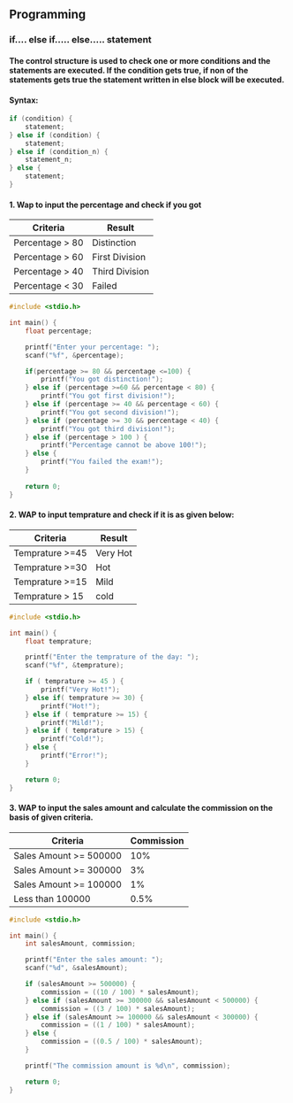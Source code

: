 ## Programming

### if.... else if..... else..... statement 

#### The control structure is used to check one or more conditions and the statements are executed. If the condition gets true, if non of the statements gets true the statement written in else block will be executed. 

#### Syntax: 

``` c
if (condition) {
    statement;
} else if (condition) {
    statement;
} else if (condition_n) {
    statement_n;
} else {
    statement;
}
```

#### 1. Wap to input the percentage and check if you got

| Criteria | Result |
| ---------| --------|
| Percentage > 80| Distinction|
| Percentage > 60 | First Division |
| Percentage > 40 | Third Division |
| Percentage < 30 | Failed|

``` c
#include <stdio.h>

int main() {
    float percentage;

    printf("Enter your percentage: ");
    scanf("%f", &percentage);

    if(percentage >= 80 && percentage <=100) {
        printf("You got distinction!");
    } else if (percentage >=60 && percentage < 80) {
        printf("You got first division!");
    } else if (percentage >= 40 && percentage < 60) {
        printf("You got second division!");
    } else if (percentage >= 30 && percentage < 40) {
        printf("You got third division!");
    } else if (percentage > 100 ) {
        printf("Percentage cannot be above 100!");
    } else {
        printf("You failed the exam!");
    }
    
    return 0;
}
```

#### 2. WAP to input temprature and check if it is as given below:

| Criteria | Result |
| ---------| --------|
| Temprature >=45| Very Hot|
|Temprature >=30 | Hot |
| Temprature >=15 | Mild |
|Temprature > 15 | cold|

```c
#include <stdio.h>

int main() {
    float temprature;

    printf("Enter the temprature of the day: ");
    scanf("%f", &temprature);

    if ( temprature >= 45 ) {
        printf("Very Hot!");
    } else if( temprature >= 30) {
        printf("Hot!");
    } else if ( temprature >= 15) {
        printf("Mild!");
    } else if ( temprature > 15) {
        printf("Cold!");
    } else {
        printf("Error!");
    }

    return 0;
}
```

#### 3. WAP to input the sales amount and calculate the commission on the basis of given criteria.


| Criteria | Commission |
| ---------| --------|
|Sales Amount >= 500000| 10%|
|Sales Amount >= 300000| 3%|
|Sales Amount >= 100000| 1%|
| Less than 100000 | 0.5% |

``` c
#include <stdio.h>

int main() {
    int salesAmount, commission;

    printf("Enter the sales amount: ");
    scanf("%d", &salesAmount);

    if (salesAmount >= 500000) {
        commission = ((10 / 100) * salesAmount);
    } else if (salesAmount >= 300000 && salesAmount < 500000) {
        commission = ((3 / 100) * salesAmount);
    } else if (salesAmount >= 100000 && salesAmount < 300000) {
        commission = ((1 / 100) * salesAmount);
    } else {
        commission = ((0.5 / 100) * salesAmount);
    }

    printf("The commission amount is %d\n", commission);

    return 0;
}
```